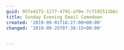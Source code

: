 ```yaml
---
guid: 95fe4272-1277-4791-af0e-7c7192511b6c
title: Sunday Evening Email Comedown
created: '2019-09-01T18:27:00+00:00'
changed: '2019-09-25T07:38:15+00:00'


---
```


